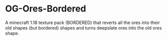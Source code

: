 # OG-Ores-Bordered
A minecraft 1.18 texture pack (BORDERED) that reverts all the ores into their old shapes (but bordered) shapes and turns deepslate ores into the old ores shape.
